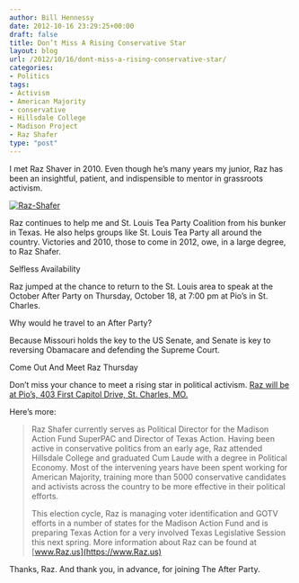 ```yaml
---
author: Bill Hennessy
date: 2012-10-16 23:29:25+00:00
draft: false
title: Don’t Miss A Rising Conservative Star
layout: blog
url: /2012/10/16/dont-miss-a-rising-conservative-star/
categories:
- Politics
tags:
- Activism
- American Majority
- conservative
- Hillsdale College
- Madison Project
- Raz Shafer
type: "post"
---
```


I met Raz Shaver in 2010. Even though he’s many years my junior, Raz has been an insightful, patient, and indispensible to mentor in grassroots activism.

 

[![Raz-Shafer](https://ludicrite.files.wordpress.com/2012/10/raz-shafer_thumb.jpg)
](https://ludicrite.files.wordpress.com/2012/10/raz-shafer.jpg)

 

Raz continues to help me and St. Louis Tea Party Coalition from his bunker in Texas. He also helps groups like St. Louis Tea Party all around the country. Victories and 2010, those to come in 2012, owe, in a large degree, to Raz Shafer.

 

Selfless Availability

 

Raz jumped at the chance to return to the St. Louis area to speak at the October After Party on Thursday, October 18, at 7:00 pm at Pio’s in St. Charles.

 

Why would he travel to an After Party?

 

Because Missouri holds the key to the US Senate, and Senate is key to reversing Obamacare and defending the Supreme Court.

 

Come Out And Meet Raz Thursday

 

Don’t miss your chance to meet a rising star in political activism. [Raz will be at Pio’s, 403 First Capitol Drive, St. Charles, MO.](https://www.meetup.com/The-After-Party-St-Louis-Tea-Party/events/81499972/)

 

Here’s more:

 

>   
> 
> Raz Shafer currently serves as Political Director for the Madison Action Fund SuperPAC and Director of Texas Action. Having been active in conservative politics from an early age, Raz attended Hillsdale College and graduated Cum Laude with a degree in Political Economy. Most of the intervening years have been spent working for American Majority, training more than 5000 conservative candidates and activists across the country to be more effective in their political efforts. 
> 
>    
> 
> This election cycle, Raz is managing voter identification and GOTV efforts in a number of states for the Madison Action Fund and is preparing Texas Action for a very involved Texas Legislative Session this next spring. More information about Raz can be found at [www.Raz.us](https://www.Raz.us)
> 
> 

 

Thanks, Raz. And thank you, in advance, for joining The After Party. 
